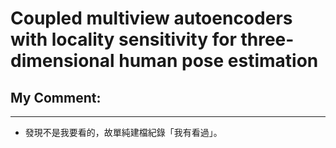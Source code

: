 # Coupled multiview autoencoders with locality sensitivity for three-dimensional human pose estimation

## My Comment:

---

- 發現不是我要看的，故單純建檔紀錄「我有看過」。
